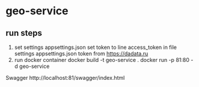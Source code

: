 # geo-service

## run steps

1. set settings appsettings.json
   set token to line access_token in file settings appsettings.json
   token from https://dadata.ru
2. run docker container
   docker build -t geo-service .
   docker run -p 81:80 -d geo-service

Swagger
http://localhost:81/swagger/index.html